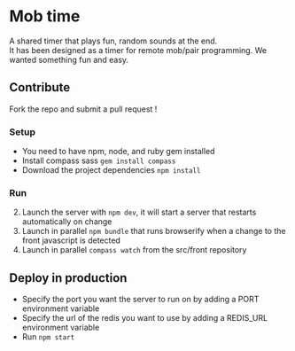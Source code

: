 # Mob time
A shared timer that plays fun, random sounds at the end.  
It has been designed as a timer for remote mob/pair programming. We wanted something
fun and easy. 

## Contribute
Fork the repo and submit a pull request !
### Setup
- You need to have npm, node, and ruby gem installed
- Install compass sass ```gem install compass```
- Download the project dependencies ```npm install```
### Run
2. Launch the server with ```npm dev```, it will start a server that restarts 
automatically on change
3. Launch in parallel ```npm bundle``` that runs browserify when a change to the
front javascript is detected
4. Launch in parallel ```compass watch``` from the src/front repository

## Deploy in production
- Specify the port you want the server to run on by adding a PORT environment variable
- Specify the url of the redis you want to use by adding a REDIS_URL environment variable
- Run ```npm start ```